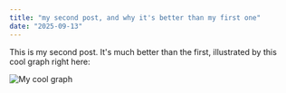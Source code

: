 ```yaml
---
title: "my second post, and why it's better than my first one"
date: "2025-09-13"
---
```


This is my second post. It's much better than the first, illustrated by this cool graph right here:

![My cool graph](/coolness_graph.png)

